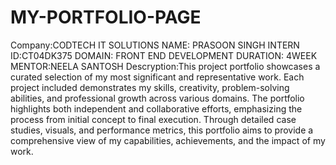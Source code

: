 # MY-PORTFOLIO-PAGE
Company:CODTECH IT SOLUTIONS 
NAME: PRASOON SINGH 
INTERN ID:CT04DK375 
DOMAIN: FRONT END DEVELOPMENT 
DURATION: 4WEEK 
MENTOR:NEELA SANTOSH 
Descryption:This project portfolio showcases a curated selection of my most significant and representative work. Each project included demonstrates my skills, creativity, problem-solving abilities, and professional growth across various domains. The portfolio highlights both independent and collaborative efforts, emphasizing the process from initial concept to final execution. Through detailed case studies, visuals, and performance metrics, this portfolio aims to provide a comprehensive view of my capabilities, achievements, and the impact of my work.
